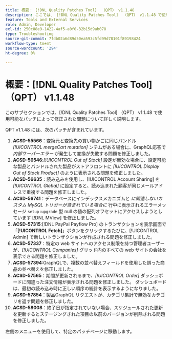 ```yaml
---
title: 概要： [!DNL Quality Patches Tool]  （QPT） v1.1.48
description: ここでは、 [!DNL Quality Patches Tool]  （QPT） v1.1.48 で使用可能なパッチによって修正された問題について詳しく説明します。
feature: Tools and External Services
role: Admin, Developer
exl-id: 250c88e9-1422-4af5-a0f0-32b15d9ab078
type: Troubleshooting
source-git-commit: 7fdb02a6d89d50ea593c5fd99d78101f89198424
workflow-type: tm+mt
source-wordcount: '294'
ht-degree: 0%

---
```


# 概要：[!DNL Quality Patches Tool] （QPT） v1.1.48

このサブセクションでは、[!DNL Quality Patches Tool] （QPT） v1.1.48 で使用可能なパッチによって修正された問題について詳しく説明します。

QPT v1.1.48 には、次のパッチが含まれています。

1. **ACSD-55566**：変換元と変換先の買い物かごに同じバンドル *[!UICONTROL mergeCart mutation]* ンテムがある場合に、GraphQL応答で *内部サーバーエラー* が発生して変換が失敗する問題を修正しました。
1. **ACSD-56546**:*[!UICONTROL Out of Stock]* 設定が無効な場合に、設定可能な製品とバンドルされた製品がストアフロントに *[!UICONTROL Display Out of Stock Product]* のように表示される問題を修正しました。
1. **ACSD-56635**：読み込みを使用し、[!UICONTROL Account Sharing] を *[!UICONTROL Global]* に設定すると、読み込まれた顧客が同じメールアドレスで重複する問題を修正しました。
1. **ACSD-56741**：データベースにインデックスメカニズムと *に関連しないカスタム MySQL トリガーが含まれている場合に* 行中に表示されるエラーメッセージ `setup:upgrade` 型 null の値の配列オフセットにアクセスしようとしています [!DNL MView] を修正しました。
1. **ACSD-57315**:[!DNL PayPal Payflow Pro] のトランザクションを表示画面で「**[!UICONTROL Fetch]**」ボタンをクリックするたびに、[!UICONTROL Admin] で新しいトランザクションが作成される問題を修正しました。
1. **ACSD-57337**：特定の web サイトへのアクセス制限を持つ管理者ユーザーが、*[!UICONTROL Companies]* グリッド内のすべての web サイトの会社を表示できる問題を修正しました。
1. **ACSD-57394**:GraphQLで、複数の並べ替えフィールドを使用した誤った商品の並べ替えを修正しました。
1. **ACSD-57565**：期間が更新されるまで、*[!UICONTROL Order]* ダッシュボードに間違った注文情報が表示される問題を修正しました。 ダッシュボードは、最初の読み込み時に正しい順序の統計を表示するようになりました。
1. **ACSD-57854**：製品GraphQL リクエストが、カテゴリ集計で無効なカテゴリを返す問題を修正しました。
1. **ACSD-58008**：終了日が指定されていない場合、スケジュールされた更新を更新するとステージングされた項目の以前のバージョンが削除される問題を修正しました。

左側のメニューを使用して、特定のパッチページに移動します。
